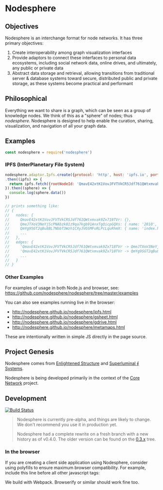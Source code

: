 # Nodesphere

## Objectives

Nodesphere is an interchange format for node networks. It has three primary objectives:

1. Create interoperability among graph visualization interfaces
2. Provide adaptors to connect these interfaces to personal data ecosystems,
including social network data, online drives, and ultimately, any public or private data
3. Abstract data storage and retrieval, allowing transitions
from traditional server & database systems toward secure, distributed public and private storage,
as these systems become practical and performant

## Philosophical

Everything we want to share is a graph, which can be seen as a group of knowledge nodes.
We think of this as a "sphere" of nodes; thus _nodesphere_.
Nodesphere is designed to help enable the curation, sharing, visualization, and navigation of all your graph data.

## Examples

```javascript
const nodesphere = require('nodesphere')
```

### IPFS (InterPlanetary File System)

```javascript
nodesphere.adaptor.Ipfs.create({protocol: 'http', host: 'ipfs.io', port: 80})
.then((ipfs) => {
  return ipfs.fetch({rootNodeId: 'QmavE42xtK1VovJFVTVkCR5Jdf761QWtxmvak9Zx718TVr'})
}).then((sphere) => {
  console.log(sphere.data())
})

// prints something like:
// {
//   nodes: {
//     QmavE42xtK1VovJFVTVkCR5Jdf761QWtxmvak9Zx718TVr: {},
//     QmeJTXoV3NeYjScPNAbzk81z9qa7kgb91AnxTgQicpGQXs: { name: '2010', size: 46656, ipfsType: 1 },
//     QmYg9SGT2qBu8BL7NbbT3Wzh1CXyJVGSMFuRLPcLquRhmX: { name: 'index.html', size: 134539, ipfsType: 2 },
//     ...
//   },
//   edges: {
//     'QmavE42xtK1VovJFVTVkCR5Jdf761QWtxmvak9Zx718TVr -> QmeJTXoV3NeYjScPNAbzk81z9qa7kgb91AnxTgQicpGQXs': { start: [Object], end: [Object] },
//     'QmavE42xtK1VovJFVTVkCR5Jdf761QWtxmvak9Zx718TVr -> QmYg9SGT2qBu8BL7NbbT3Wzh1CXyJVGSMFuRLPcLquRhmX': { start: [Object], end: [Object] },
//     ...
//   }
// }
```

### Other Examples

For examples of usage in both Node.js and browser, see: https://github.com/nodesphere/nodesphere/tree/master/examples

You can also see examples running live in the browser:

- http://nodesphere.github.io/nodesphere/ipfs.html
- http://nodesphere.github.io/nodesphere/gsheet.html
- http://nodesphere.github.io/nodesphere/gdrive.html
- http://nodesphere.github.io/nodesphere/metamaps.html

These are intentionally written in simple JS directly in the page source.

## Project Genesis

Nodesphere comes from [Enlightened Structure](http://www.enlightenedstructure.net/#/) and [Superluminal ⨕ Systems](http://superluminal.is/).

Nodesphere is being developed primarily in the context of the [Core Network](https://github.com/core-network/core-network) project.

## Development

[![Build Status](https://travis-ci.org/nodesphere/nodesphere.svg?branch=master)](https://travis-ci.org/nodesphere/nodesphere)

> Nodesphere is currently pre-alpha, and things are likely to change. We don't recommend you use it in production yet.
>
> Nodesphere had a complete rewrite on a fresh branch with a new history as of v0.4.0.  The older version can be found on the [0.3.x](https://github.com/nodesphere/nodesphere/tree/0.3.x) tree.

### In the browser

If you are creating a client side application using Nodesphere, consider using
polyfills to ensure maximum browser compatibility.
For example, include this line before all other javascript tags:

<script src="//cdn.polyfill.io/v1/polyfill.min.js"></script>

We build with Webpack.  Browserify or similar should work fine too.
